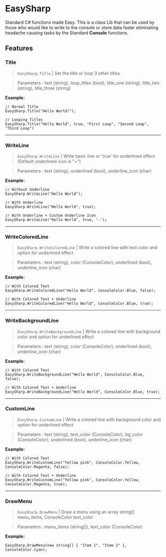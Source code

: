 # EasySharp
Standard C# functions made Easy.
This is a class Lib that can be used by those who would like to write to the console or store data faster eliminating headache causing tasks by the Standard **Console** functions. 

## Features 
### Title 
> `EasySharp.Title` | Set the title or loop 3 other titles

> Parameters : text (string), loop_titles (bool), title_one (string), title_two (string), title_three (string)

**Example:**
```
// Normal Title
EasySharp.Title("Hello World!"); 

// Looping Titles
EasySharp.Title("Hello World", true, "First Loop", "Second Loop", "Third Loop")
```

***
### WriteLine
> `EasySharp.WriteLine` | Write basic line or 'true' for underlined effect (Default underlined icon is "=")

> Parameters : text (string), underlined (bool), underline_icon (char)

**Example:**
```
// Without Underline
EasySharp.WriteLine("Hello World");

// With Underline
EasySharp.WriteLine("Hello World", true);

// With Underline + Custom Underline Icon
EasySharp.WriteLine("Hello World", true, '-');
```

***
### WriteColoredLine
> `EasySharp.WriteColoredLine` | Write a colored line with text color and option for underlined effect

> Parameters : text (string), color (ConsoleColor), underlined (bool), underline_icon (char)

**Example:**
```
// With Colored Text
EasySharp.WriteColoredLine("Hello World", ConsoleColor.Blue, false);

// With Colored Text + Underline
EasySharp.WriteColoredLine("Hello World", ConsoleColor.Blue, true);
```

***
### WriteBackgroundLine
> `EasySharp.WriteBackgroundLine` | Write a colored line with background color and option for underlined effect

> Parameters : text (string), color (ConsoleColor), underlined (bool), underline_icon (char)

**Example:**
```
// With Colored Text
EasySharp.WriteBackgroundLine("Hello World", ConsoleColor.Blue, false);

// With Colored Text + Underline
EasySharp.WriteBackgroundLine("Hello World", ConsoleColor.Blue, true);
```

***
### CustomLine
> `EasySharp.CustomLine` | Write a colored line with background color and option for underlined effect

> Parameters : text (string), text_color (ConsoleColor), bg_color (ConsoleColor), underlined (bool), underline_icon (char)

**Example:**
```
// With Colored Text
EasySharp.WriteCustomLine("Yellow pink", ConsoleColor.Yellow, ConsoleColor.Magenta, false);

// With Colored Text + Underline
EasySharp.WriteCustomLine("Yellow pink", ConsoleColor.Yellow, ConsoleColor.Magenta, true);
```


***
### DrawMenu
> `EasySharp.DrawMenu` | Draw a menu using an array
string[] menu_items, ConsoleColor text_color

> Parameters : menu_items (string[]), text_color (ConsoleColor)

**Example:**
```
EasySharp.DrawMenu(new string[] { "Item 1", "Item 2" }, ConsoleColor.Cyan);

```
